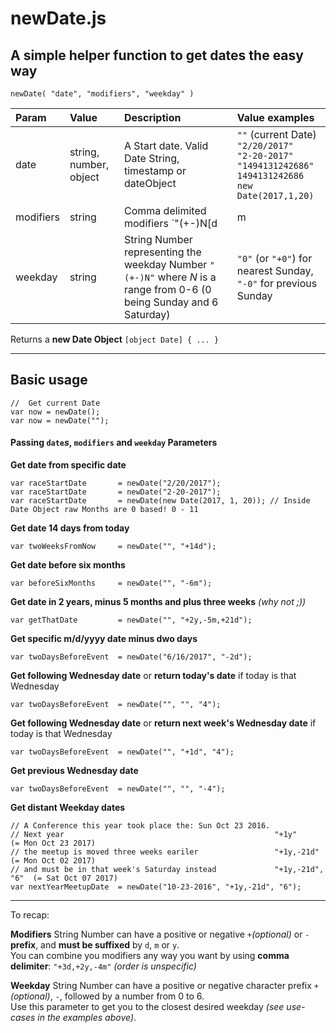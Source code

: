 # newDate.js
A simple helper function to get dates the easy way
---

```
newDate( "date", "modifiers", "weekday" )
```

| Param | Value   |  Description       |  Value examples |
| :---  | :---    | :---               |  :---           |
| date  | string, number, object | A Start date. Valid Date String, timestamp or dateObject  |  `""` (current Date)<br> `"2/20/2017"` <br> `"2-20-2017"`<br>`"1494131242686"`<br>`1494131242686`<br>`new Date(2017,1,20)` |
| modifiers | string | Comma delimited modifiers `"(+-)N[d|m|y](, ...)"` | `""` *(no modifier)*<br>`"1d"` (or `"+1d"`),<br>`"-21d"`<br> `"+2y,-2m,+2d"` |
| weekday | string | String Number representing the weekday Number `"(+-)N"` where *N* is a range from 0-6 (0 being Sunday and 6 Saturday) | `"0"` (or `"+0"`) for nearest Sunday,<br> `"-0"` for previous Sunday |

Returns a **new Date Object** `[object Date] { ... }`


____

## Basic usage
```
//  Get current Date
var now = newDate();  
var now = newDate(""); 
```
#### Passing `date`*s*, `modifiers` and `weekday` Parameters


**Get date from specific date**
```
var raceStartDate       = newDate("2/20/2017");  
var raceStartDate       = newDate("2-20-2017"); 
var raceStartDate       = newDate(new Date(2017, 1, 20)); // Inside Date Object raw Months are 0 based! 0 - 11
```

**Get date 14 days from today**
```
var twoWeeksFromNow     = newDate("", "+14d");  
```

**Get date before six months**
```
var beforeSixMonths     = newDate("", "-6m"); 
```

**Get date in 2 years, minus 5 months and plus three weeks** *(why not ;))*
```
var getThatDate         = newDate("", "+2y,-5m,+21d");  
```

**Get specific m/d/yyyy date minus dwo days**
```
var twoDaysBeforeEvent  = newDate("6/16/2017", "-2d");  
```

**Get following Wednesday date** or **return today's date** if today is that Wednesday
```
var twoDaysBeforeEvent  = newDate("", "", "4");  
```

**Get following Wednesday date** or **return next week's Wednesday date** if today is that Wednesday
```
var twoDaysBeforeEvent  = newDate("", "+1d", "4");  
```

**Get previous Wednesday date**
```
var twoDaysBeforeEvent  = newDate("", "", "-4");  
```

**Get distant Weekday dates**
```
// A Conference this year took place the: Sun Oct 23 2016.
// Next year                                               "+1y"            (= Mon Oct 23 2017)
// the meetup is moved three weeks eariler                 "+1y,-21d"       (= Mon Oct 02 2017)
// and must be in that week's Saturday instead             "+1y,-21d", "6"  (= Sat Oct 07 2017) 
var nextYearMeetupDate  = newDate("10-23-2016", "+1y,-21d", "6");
```

___

To recap:  

**Modifiers** String Number can have a positive or negative `+`*(optional)* or `-` **prefix**,  and **must be suffixed** by `d`, `m` or `y`.<br>
You can combine you modifiers any way you want by using **comma delimiter**: `"+3d,+2y,-4m"` *(order is unspecific)*

**Weekday** String Number can have a positive or negative character prefix  `+`*(optional)*, `-`, followed by a number from 0 to 6.  
Use this parameter to get you to the closest desired weekday *(see use-cases in the examples above)*.

